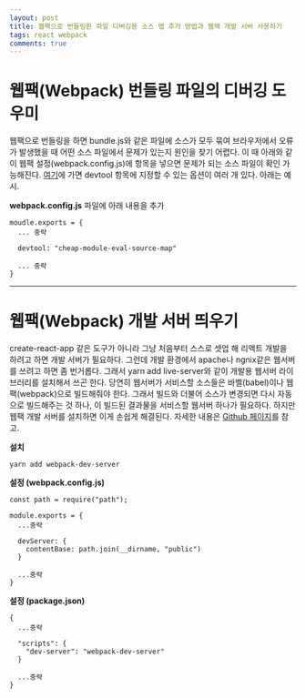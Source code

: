 ```yaml
---
layout: post
title: 웹팩으로 번들링한 파일 디버깅용 소스 맵 추가 방법과 웹팩 개발 서버 사용하기
tags: react webpack
comments: true
---
```


# 웹팩(Webpack) 번들링 파일의 디버깅 도우미

웹팩으로 번들링을 하면 bundle.js와 같은 파일에 소스가 모두 묶여 브라우저에서 오류가 발생했을 때 어떤 소스 파일에서 문제가 있는지 원인을 찾기 어렵다. 이 때 아래와 같이 웹팩 설정(webpack.config.js)에 항목을 넣으면 문제가 되는 소스 파일이 확인 가능해진다. [여기](https://webpack.js.org/configuration/devtool/)에 가면 devtool 항목에 지정할 수 있는 옵션이 여러 개 있다. 아래는 예시.

**webpack.config.js** 파일에 아래 내용을 추가

```
moudle.exports = {
  ... 중략

  devtool: "cheap-module-eval-source-map"

  ... 중략
}
```

---

# 웹팩(Webpack) 개발 서버 띄우기

create-react-app 같은 도구가 아니라 그냥 처음부터 스스로 셋업 해 리액트 개발을 하려고 하면 개발 서버가 필요하다. 그런데 개발 환경에서 apache나 ngnix같은 웹서버를 쓰려고 하면 좀 번거롭다. 그래서 yarn add live-server와 같이 개발용 웹서버 라이브러리를 설치해서 쓰곤 한다. 당연히 웹서버가 서비스할 소스들은 바벨(babel)이나 웹팩(webpack)으로 빌드해줘야 한다. 그래서 빌드와 더불어 소스가 변경되면 다시 자동으로 빌드해주는 것 하나, 이 빌드된 결과물을 서비스할 웹서버 하나가 필요하다. 하지만 웹팩 개발 서버를 설치하면 이게 손쉽게 해결된다. 자세한 내용은 [Github 페이지](https://github.com/webpack/webpack-dev-server)를 참고.

**설치**

```
yarn add webpack-dev-server
```

**설정 (webpack.config.js)**

```
const path = require("path");

module.exports = {
  ...중략

  devServer: {
    contentBase: path.join(__dirname, "public")
  }

  ...중략
}
```

**설정 (package.json)**

```
{
  ...중략

  "scripts": {
    "dev-server": "webpack-dev-server"
  }

  ...중략
}
```
